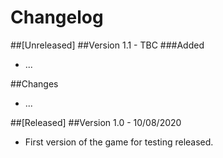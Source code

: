 # Changelog

##[Unreleased]
##Version 1.1 - TBC
###Added
- ...

##Changes
- ... 

##[Released]
##Version 1.0 - 10/08/2020
- First version of the game for testing released.


